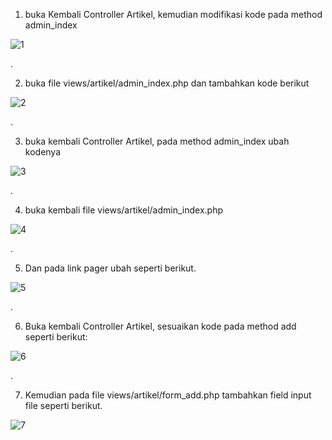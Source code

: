 1. buka Kembali Controller Artikel, kemudian modifikasi kode pada method admin_index

![1](https://user-images.githubusercontent.com/101391579/175962269-4856e294-e36d-46e7-b6aa-cc6db319cac1.png)

.

2. buka file views/artikel/admin_index.php dan tambahkan kode berikut

![2](https://user-images.githubusercontent.com/101391579/175962316-577c7234-77c9-4a53-9cc6-5ec9085ad2f2.png)

.

3. buka kembali Controller Artikel, pada method   admin_index ubah kodenya

![3](https://user-images.githubusercontent.com/101391579/175962324-c1beac64-7edf-4620-93f3-2da38ba73f0d.png)

.

4. buka kembali file views/artikel/admin_index.php

![4](https://user-images.githubusercontent.com/101391579/175962383-aa831d2b-5c5a-4b03-bdd8-ddc7732a3e1e.png)

.

5. Dan pada link pager ubah seperti berikut.

![5](https://user-images.githubusercontent.com/101391579/175962388-a9170fb8-c77d-4fc8-a1a8-e9a1c8f68831.png)

.

6. Buka kembali Controller Artikel, sesuaikan kode pada method add seperti berikut:

![6](https://user-images.githubusercontent.com/101391579/175962391-f8b677e1-bc23-4557-818b-7ee84dd3b31c.png)

.

7. Kemudian pada file views/artikel/form_add.php tambahkan field input file seperti
berikut.

![7](https://user-images.githubusercontent.com/101391579/175962398-901041b1-22ef-44f3-b097-a776412cbef7.png)
